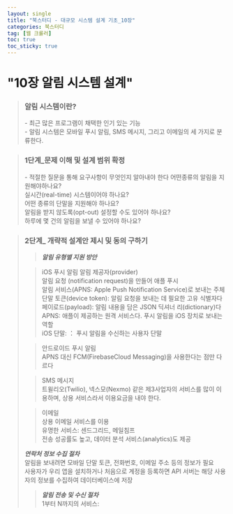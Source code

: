 ```yaml
---
layout: single
title: "북스터디 - 대규모 시스템 설계 기초_10장"
categories: 북스터디
tag: [웹 크롤러]
toc: true
toc_sticky: true 
---
```


# "10장 알림 시스템 설계"

> ### 알림 시스템이란?
> \- 최근 많은 프로그램이 채택한 인기 있는 기능  
> \- 알림 시스템은 모바일 푸시 알림, SMS 메시지, 그리고 이메일의 세 가지로 분류한다.

> ### 1단계_문제 이해 및 설계 범위 확정  
> \- 적절한 질문을 통해 요구사항이 무엇인지 알아내야 한다
> 어떤종류의 알림을 지원해야하나요?  
> 실시간(real-time) 시스템이어야 하나요?  
> 어떤 종류의 단말을 지원해야 하나요?  
> 알림을 받지 않도록(opt-out) 설정할 수도 있어야 하나요?  
> 하루에 몇 건의 알림을 보낼 수 있어야 하나요?  

> ### 2단계_ 개략적 설계안 제시 및 동의 구하기
>> ***알림 유형별 지원 방안***  
>
>> iOS 푸시 알림
>> 알림 제공자(provider)  
>> 알림 요청 (notification request)을 만들어 애플 푸시  
>> 알림 서비스(APNS: Apple Push Notification Service)로 보내는 주체  
>> 단말 토큰(device token): 알림 요청을 보내는 데 필요한 고유 식별자다  
>> 페이로드(payload): 알림 내용을 담은 JSON 딕셔너 리(dictionary)다  
>> APNS: 애플이 제공하는 원격 서비스다. 푸시 알림을 iOS 장치로 보내는 역할  
>> iOS 단말: ： 푸시 알림을 수신하는 사용자 단말
>
>> 안드로이드 푸시 알림  
>> APNS 대신 FCM(FirebaseCloud Messaging)을 사용한다는 점만 다르다  
>
>> SMS 메시지  
>> 트윌리오(Twilio), 넥스모(Nexmo) 같은 제3사업자의 서비스를 많이 이용하며, 상용 서비스라서 이용요금을 내야 한다.
> 
>> 이메일  
>> 상용 이메일 서비스를 이용  
>> 유명한 서비스: 센드그리드, 메일침프  
>> 전송 성공률도 높고, 데이터 분석 서비스(analytics)도 제공  
>
> ***연락처 정보 수집 절차***  
> 알림을 보내려면 모바일 단말 토큰, 전화번호, 이메일 주소 등의 정보가 필요  
> 사용자가 우리 앱을 설치하거나 처음으로 계정을 등록하면 API 서버는 해당 사용자의 정보를 수집하여 데이터베이스에 저장  
> 
>> ***알림 전송 및 수신 절차***  
>> 1부터 N까지의 서비스: 

